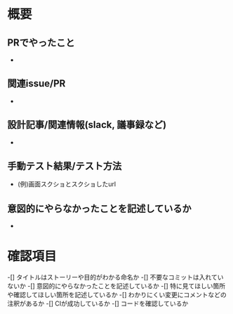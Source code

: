 # 概要

## PRでやったこと
- 

## 関連issue/PR
- 

## 設計記事/関連情報(slack, 議事録など)
- 

## 手動テスト結果/テスト方法
- (例)画面スクショとスクショしたurl

## 意図的にやらなかったことを記述しているか
-

# 確認項目
-[] タイトルはストーリーや目的がわかる命名か
-[] 不要なコミットは入れていないか
-[] 意図的にやらなかったことを記述しているか
-[] 特に見てほしい箇所や確認してほしい箇所を記述しているか
-[] わかりにくい変更にコメントなどの注釈があるか
-[] CIが成功しているか
-[] コードを確認しているか
